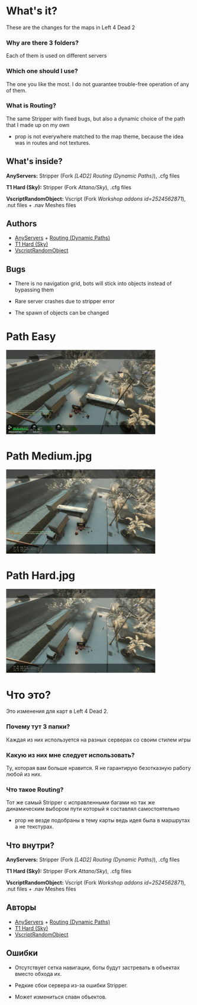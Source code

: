 
# What's it?

These are the changes for the maps in Left 4 Dead 2


### Why are there 3 folders?

Each of them is used on different servers

### Which one should I use?

The one you like the most. I do not guarantee trouble-free operation of any of them.

### What is Routing?

The same Stripper with fixed bugs, but also a dynamic choice of the path that I made up on my own
- prop is not everywhere matched to the map theme, because the idea was in routes and not textures.

## What's inside?

**AnyServers:** Stripper (Fork *[L4D2] Routing (Dynamic Paths)*), .cfg files

**T1 Hard (Sky):** Stripper (Fork *Attano/Sky*), .cfg files

**VscriptRandomObject:** Vscript (Fork *Workshop addons id=2524562871*), .nut files + .nav Meshes files


## Authors

- [AnyServers](https://www.github.com/etozhesandy) + [Routing (Dynamic Paths)](https://forums.alliedmods.net/showthread.php?p=1172643)
- [T1 Hard (Sky)](https://github.com/Attano/Sky)
- [VscriptRandomObject](https://steamcommunity.com/sharedfiles/filedetails/?id=2524562871)



## Bugs

- There is no navigation grid, bots will stick into objects instead of bypassing them

- Rare server crashes due to stripper error

- The spawn of objects can be changed


# Path Easy
<img src='./preview/path_easy.jpg' width='80%' >

# Path Medium.jpg
<img src='./preview/path_medium.jpg' width='80%' >

# Path Hard.jpg
<img src='./preview/path_hard.jpg' width='80%' >

# Что это?

Это изменения для карт в Left 4 Dead 2.


### Почему тут 3 папки?

Каждая из них используется на разных серверах со своим стилем игры

### Какую из них мне следует использовать?

Ту, которая вам больше нравится. Я не гарантирую безотказную работу любой из них.

### Что такое Routing?

Тот же самый Stripper с исправленными багами но так же динамическим выбором пути который я составлял самостоятельно
- prop не везде подобраны в тему карты ведь идея была в маршрутах а не текстурах.

## Что внутри?

**AnyServers:** Stripper (Fork *[L4D2] Routing (Dynamic Paths)*), .cfg files

**T1 Hard (Sky):** Stripper (Fork *Attano/Sky*), .cfg files

**VscriptRandomObject:** Vscript (Fork *Workshop addons id=2524562871*), .nut files + .nav Meshes files


## Авторы

- [AnyServers](https://www.github.com/etozhesandy) + [Routing (Dynamic Paths)](https://forums.alliedmods.net/showthread.php?p=1172643)
- [T1 Hard (Sky)](https://github.com/Attano/Sky)
- [VscriptRandomObject](https://steamcommunity.com/sharedfiles/filedetails/?id=2524562871)



## Ошибки

- Отсутствует сетка навигации, боты будут застревать в объектах вместо обхода их.

- Редкие сбои сервера из-за ошибки Stripper.

- Может измениться спавн объектов.

